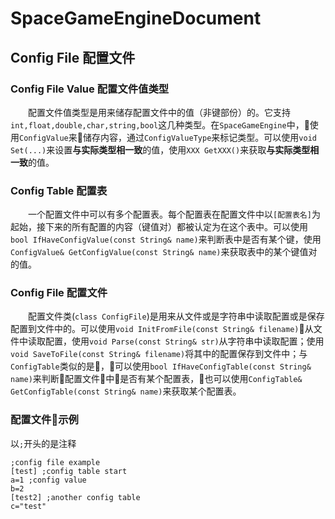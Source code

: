 # SpaceGameEngineDocument
## Config File 配置文件

### Config File Value 配置文件值类型
&emsp;&emsp;配置文件值类型是用来储存配置文件中的值（非键部份）的。它支持`int,float,double,char,string,bool`这几种类型。在`SpaceGameEngine`中，使用`ConfigValue`来储存内容，通过`ConfigValueType`来标记类型。可以使用`void Set(...)`来设置**与实际类型相一致**的值，使用`XXX GetXXX()`来获取**与实际类型相一致**的值。

### Config Table 配置表
&emsp;&emsp;一个配置文件中可以有多个配置表。每个配置表在配置文件中以`[配置表名]`为起始，接下来的所有配置的内容（键值对）都被认定为在这个表中。可以使用`bool IfHaveConfigValue(const String& name)`来判断表中是否有某个键，使用`ConfigValue& GetConfigValue(const String& name)`来获取表中的某个键值对的值。

### Config File 配置文件
&emsp;&emsp;配置文件类(`class ConfigFile`)是用来从文件或是字符串中读取配置或是保存配置到文件中的。可以使用`void InitFromFile(const String& filename)`从文件中读取配置，使用`void Parse(const String& str)`从字符串中读取配置；使用`void SaveToFile(const String& filename)`将其中的配置保存到文件中；与`ConfigTable`类似的是，可以使用`bool IfHaveConfigTable(const String& name)`来判断配置文件中是否有某个配置表，也可以使用`ConfigTable& GetConfigTable(const String& name)`来获取某个配置表。

### 配置文件示例

以`;`开头的是注释

```
;config file example
[test] ;config table start
a=1 ;config value
b=2
[test2] ;another config table
c="test"
```